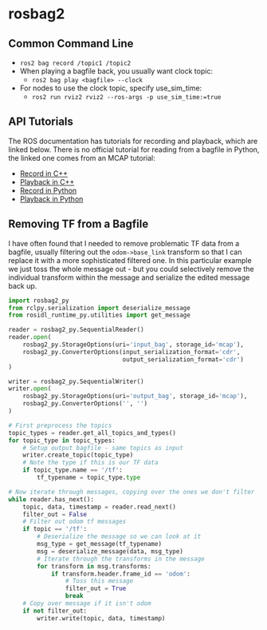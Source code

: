 # rosbag2

## Common Command Line

 * ```ros2 bag record /topic1 /topic2```
 * When playing a bagfile back, you usually want clock topic:
   * ```ros2 bag play <bagfile> --clock```
 * For nodes to use the clock topic, specify use_sim_time:
   * ```ros2 run rviz2 rviz2 --ros-args -p use_sim_time:=true```

## API Tutorials

The ROS documentation has tutorials for recording and playback, which
are linked below. There is no official tutorial for reading from a
bagfile in Python, the linked one comes from an MCAP tutorial:

 * [Record in C++](https://docs.ros.org/en/rolling/Tutorials/Advanced/Recording-A-Bag-From-Your-Own-Node-CPP.html)
 * [Playback in C++](https://docs.ros.org/en/rolling/Tutorials/Advanced/Reading-From-A-Bag-File-CPP.html)
 * [Record in Python](https://docs.ros.org/en/rolling/Tutorials/Advanced/Recording-A-Bag-From-Your-Own-Node-Py.html)
 * [Playback in Python](https://mcap.dev/guides/python/ros2)

## Removing TF from a Bagfile

I have often found that I needed to remove problematic TF data from a bagfile,
usually filtering out the ``odom->base_link`` transform so that I can replace
it with a more sophisticated filtered one. In this particular example we just
toss the whole message out - but you could selectively remove the individual
transform within the message and serialize the edited message back up.

```python
import rosbag2_py
from rclpy.serialization import deserialize_message
from rosidl_runtime_py.utilities import get_message

reader = rosbag2_py.SequentialReader()
reader.open(
    rosbag2_py.StorageOptions(uri='input_bag', storage_id='mcap'),
    rosbag2_py.ConverterOptions(input_serialization_format='cdr',
                                output_serialization_format='cdr')
)

writer = rosbag2_py.SequentialWriter()
writer.open(
    rosbag2_py.StorageOptions(uri='output_bag', storage_id='mcap'),
    rosbag2_py.ConverterOptions('', '')
)

# First preprocess the topics
topic_types = reader.get_all_topics_and_types()
for topic_type in topic_types:
    # Setup output bagfile - same topics as input
    writer.create_topic(topic_type)
    # Note the type if this is our TF data
    if topic_type.name == '/tf':
        tf_typename = topic_type.type

# Now iterate through messages, copying over the ones we don't filter
while reader.has_next():
    topic, data, timestamp = reader.read_next()
    filter_out = False
    # Filter out odom tf messages
    if topic == '/tf':
        # Deserialize the message so we can look at it
        msg_type = get_message(tf_typename)
        msg = deserialize_message(data, msg_type)
        # Iterate through the transforms in the message
        for transform in msg.transforms:
            if transform.header.frame_id == 'odom':
                # Toss this message
                filter_out = True
                break
    # Copy over message if it isn't odom
    if not filter_out:
        writer.write(topic, data, timestamp)
```
